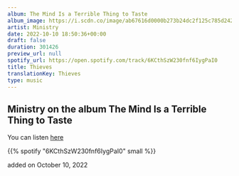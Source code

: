 ```yaml
---
album: The Mind Is a Terrible Thing to Taste
album_image: https://i.scdn.co/image/ab67616d0000b273b24dc2f125c785d242029041
artist: Ministry
date: 2022-10-10 18:50:36+00:00
draft: false
duration: 301426
preview_url: null
spotify_url: https://open.spotify.com/track/6KCthSzW230fnf6IygPaI0
title: Thieves
translationKey: Thieves
type: music
---
```


## Ministry on the album The Mind Is a Terrible Thing to Taste

You can listen [here](https://open.spotify.com/track/6KCthSzW230fnf6IygPaI0)

{{% spotify "6KCthSzW230fnf6IygPaI0" small %}}

added on October 10, 2022